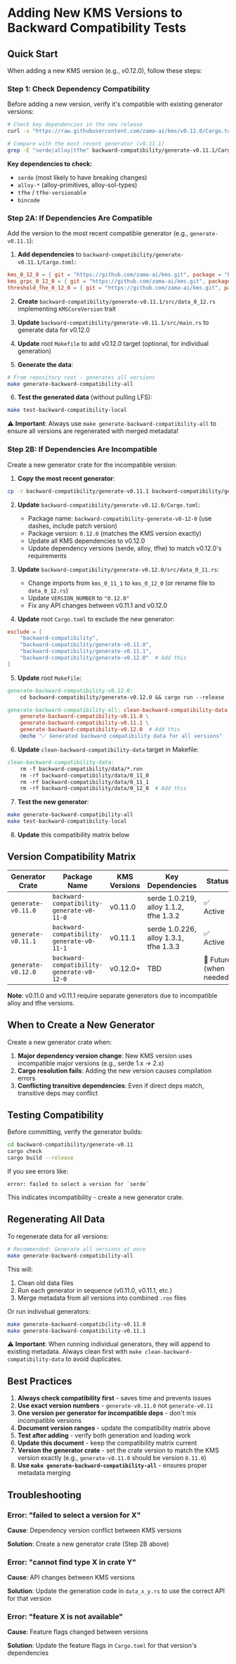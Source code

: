 # Adding New KMS Versions to Backward Compatibility Tests

## Quick Start

When adding a new KMS version (e.g., v0.12.0), follow these steps:

### Step 1: Check Dependency Compatibility

Before adding a new version, verify it's compatible with existing generator versions:

```bash
# Check key dependencies in the new release
curl -s "https://raw.githubusercontent.com/zama-ai/kms/v0.12.0/Cargo.toml" | grep -E "serde|alloy|tfhe"

# Compare with the most recent generator (v0.11.1)
grep -E "serde|alloy|tfhe" backward-compatibility/generate-v0.11.1/Cargo.toml
```

**Key dependencies to check:**
- `serde` (most likely to have breaking changes)
- `alloy-*` (alloy-primitives, alloy-sol-types)
- `tfhe` / `tfhe-versionable`
- `bincode`

### Step 2A: If Dependencies Are Compatible

Add the version to the most recent compatible generator (e.g., `generate-v0.11.1`):

1. **Add dependencies** to `backward-compatibility/generate-v0.11.1/Cargo.toml`:
```toml
kms_0_12_0 = { git = "https://github.com/zama-ai/kms.git", package = "kms", rev = "v0.12.0" }
kms_grpc_0_12_0 = { git = "https://github.com/zama-ai/kms.git", package = "kms-grpc", rev = "v0.12.0" }
threshold_fhe_0_12_0 = { git = "https://github.com/zama-ai/kms.git", package = "threshold-fhe", rev = "v0.12.0", features = ["testing"] }
```

2. **Create** `backward-compatibility/generate-v0.11.1/src/data_0_12.rs` implementing `KMSCoreVersion` trait

3. **Update** `backward-compatibility/generate-v0.11.1/src/main.rs` to generate data for v0.12.0

4. **Update** root `Makefile` to add v0.12.0 target (optional, for individual generation)

5. **Generate the data**:
```bash
# From repository root - generates all versions
make generate-backward-compatibility-all
```

6. **Test the generated data** (without pulling LFS):
```bash
make test-backward-compatibility-local
```

⚠️ **Important**: Always use `make generate-backward-compatibility-all` to ensure all versions are regenerated with merged metadata!

### Step 2B: If Dependencies Are Incompatible

Create a new generator crate for the incompatible version:

1. **Copy the most recent generator**:
```bash
cp -r backward-compatibility/generate-v0.11.1 backward-compatibility/generate-v0.12.0
```

2. **Update** `backward-compatibility/generate-v0.12.0/Cargo.toml`:
   - Package name: `backward-compatibility-generate-v0-12-0` (use dashes, include patch version)
   - Package version: `0.12.0` (matches the KMS version exactly)
   - Update all KMS dependencies to v0.12.0
   - Update dependency versions (serde, alloy, tfhe) to match v0.12.0's requirements

3. **Update** `backward-compatibility/generate-v0.12.0/src/data_0_11.rs`:
   - Change imports from `kms_0_11_1` to `kms_0_12_0` (or rename file to `data_0_12.rs`)
   - Update `VERSION_NUMBER` to `"0.12.0"`
   - Fix any API changes between v0.11.1 and v0.12.0

4. **Update** root `Cargo.toml` to exclude the new generator:
```toml
exclude = [
    "backward-compatibility",
    "backward-compatibility/generate-v0.11.0",
    "backward-compatibility/generate-v0.11.1",
    "backward-compatibility/generate-v0.12.0"  # Add this
]
```

5. **Update** root `Makefile`:
```makefile
generate-backward-compatibility-v0.12.0:
	cd backward-compatibility/generate-v0.12.0 && cargo run --release

generate-backward-compatibility-all: clean-backward-compatibility-data \
    generate-backward-compatibility-v0.11.0 \
    generate-backward-compatibility-v0.11.1 \
    generate-backward-compatibility-v0.12.0  # Add this
	@echo "✅ Generated backward compatibility data for all versions"
```

6. **Update** `clean-backward-compatibility-data` target in Makefile:
```makefile
clean-backward-compatibility-data:
	rm -f backward-compatibility/data/*.ron
	rm -rf backward-compatibility/data/0_11_0
	rm -rf backward-compatibility/data/0_11_1
	rm -rf backward-compatibility/data/0_12_0  # Add this
```

7. **Test the new generator**:
```bash
make generate-backward-compatibility-all
make test-backward-compatibility-local
```

8. **Update** this compatibility matrix below

## Version Compatibility Matrix

| Generator Crate | Package Name | KMS Versions | Key Dependencies | Status |
|----------------|--------------|--------------|------------------|--------|
| `generate-v0.11.0` | `backward-compatibility-generate-v0-11-0` | v0.11.0 | serde 1.0.219, alloy 1.1.2, tfhe 1.3.2 | ✅ Active |
| `generate-v0.11.1` | `backward-compatibility-generate-v0-11-1` | v0.11.1 | serde 1.0.226, alloy 1.3.1, tfhe 1.3.3 | ✅ Active |
| `generate-v0.12.0` | `backward-compatibility-generate-v0-12-0` | v0.12.0+ | TBD | 🚧 Future (when needed) |

**Note**: v0.11.0 and v0.11.1 require separate generators due to incompatible alloy and tfhe versions.

## When to Create a New Generator

Create a new generator crate when:

1. **Major dependency version change**: New KMS version uses incompatible major versions (e.g., serde 1.x → 2.x)
2. **Cargo resolution fails**: Adding the new version causes compilation errors
3. **Conflicting transitive dependencies**: Even if direct deps match, transitive deps may conflict

## Testing Compatibility

Before committing, verify the generator builds:

```bash
cd backward-compatibility/generate-v0.11
cargo check
cargo build --release
```

If you see errors like:
```
error: failed to select a version for `serde`
```

This indicates incompatibility - create a new generator crate.

## Regenerating All Data

To regenerate data for all versions:

```bash
# Recommended: Generate all versions at once
make generate-backward-compatibility-all
```

This will:
1. Clean old data files
2. Run each generator in sequence (v0.11.0, v0.11.1, etc.)
3. Merge metadata from all versions into combined `.ron` files

Or run individual generators:
```bash
make generate-backward-compatibility-v0.11.0
make generate-backward-compatibility-v0.11.1
```

⚠️ **Important**: When running individual generators, they will append to existing metadata. Always clean first with `make clean-backward-compatibility-data` to avoid duplicates.

## Best Practices

1. **Always check compatibility first** - saves time and prevents issues
2. **Use exact version numbers** - `generate-v0.11.0` not `generate-v0.11`
3. **One version per generator for incompatible deps** - don't mix incompatible versions
4. **Document version ranges** - update the compatibility matrix above
5. **Test after adding** - verify both generation and loading work
6. **Update this document** - keep the compatibility matrix current
7. **Version the generator crate** - set the crate version to match the KMS version exactly (e.g., `generate-v0.11.0` should be version `0.11.0`)
8. **Use `make generate-backward-compatibility-all`** - ensures proper metadata merging

## Troubleshooting

### Error: "failed to select a version for X"

**Cause**: Dependency version conflict between KMS versions

**Solution**: Create a new generator crate (Step 2B above)

### Error: "cannot find type X in crate Y"

**Cause**: API changes between KMS versions

**Solution**: Update the generation code in `data_x_y.rs` to use the correct API for that version

### Error: "feature X is not available"

**Cause**: Feature flags changed between versions

**Solution**: Update the feature flags in `Cargo.toml` for that version's dependencies
